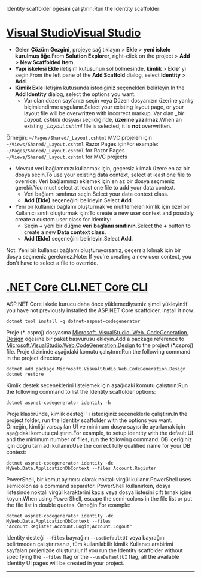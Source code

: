 <span data-ttu-id="39cec-101">Identity scaffolder öğesini çalıştırın:</span><span class="sxs-lookup"><span data-stu-id="39cec-101">Run the Identity scaffolder:</span></span>

# <a name="visual-studiotabvisual-studio"></a>[<span data-ttu-id="39cec-102">Visual Studio</span><span class="sxs-lookup"><span data-stu-id="39cec-102">Visual Studio</span></span>](#tab/visual-studio)

* <span data-ttu-id="39cec-103">Gelen **Çözüm Gezgini**, projeye sağ tıklayın > **Ekle** > **yeni iskele kurulmuş öğe**.</span><span class="sxs-lookup"><span data-stu-id="39cec-103">From **Solution Explorer**, right-click on the project > **Add** > **New Scaffolded Item**.</span></span>
* <span data-ttu-id="39cec-104">**Yapı iskelesi Ekle** iletişim kutusunun sol bölmesinde, **kimlik** > **Ekle**' yi seçin.</span><span class="sxs-lookup"><span data-stu-id="39cec-104">From the left pane of the **Add Scaffold** dialog, select **Identity** > **Add**.</span></span>
* <span data-ttu-id="39cec-105">**Kimlik Ekle** iletişim kutusunda istediğiniz seçenekleri belirleyin.</span><span class="sxs-lookup"><span data-stu-id="39cec-105">In the **Add Identity** dialog, select the options you want.</span></span>
  * <span data-ttu-id="39cec-106">Var olan düzen sayfanızı seçin veya Düzen dosyanızın üzerine yanlış biçimlendirme uygulanır.</span><span class="sxs-lookup"><span data-stu-id="39cec-106">Select your existing layout page, or your layout file will be overwritten with incorrect markup.</span></span> <span data-ttu-id="39cec-107">Var olan  *\_bir Layout. cshtml* dosyası seçildiğinde, **üzerine yazılmaz.**</span><span class="sxs-lookup"><span data-stu-id="39cec-107">When an existing *\_Layout.cshtml* file is selected, it is **not** overwritten.</span></span>

 <span data-ttu-id="39cec-108">Örneğin: `~/Pages/Shared/_Layout.cshtml` MVC projeleri için `~/Views/Shared/_Layout.cshtml` Razor Pages için</span><span class="sxs-lookup"><span data-stu-id="39cec-108">For example: `~/Pages/Shared/_Layout.cshtml` for Razor Pages `~/Views/Shared/_Layout.cshtml` for MVC projects</span></span>
* <span data-ttu-id="39cec-109">Mevcut veri bağlamınızı kullanmak için, geçersiz kılmak üzere en az bir dosya seçin.</span><span class="sxs-lookup"><span data-stu-id="39cec-109">To use your existing data context, select at least one file to override.</span></span> <span data-ttu-id="39cec-110">Veri bağlamınızı eklemek için en az bir dosya seçmeniz gerekir.</span><span class="sxs-lookup"><span data-stu-id="39cec-110">You must select at least one file to add your data context.</span></span>
  * <span data-ttu-id="39cec-111">Veri bağlamı sınıfınızı seçin.</span><span class="sxs-lookup"><span data-stu-id="39cec-111">Select your data context class.</span></span>
  * <span data-ttu-id="39cec-112">**Add (Ekle)** seçeneğini belirleyin.</span><span class="sxs-lookup"><span data-stu-id="39cec-112">Select **Add**.</span></span>
* <span data-ttu-id="39cec-113">Yeni bir kullanıcı bağlamı oluşturmak ve muhtemelen kimlik için özel bir Kullanıcı sınıfı oluşturmak için:</span><span class="sxs-lookup"><span data-stu-id="39cec-113">To create a new user context and possibly create a custom user class for Identity:</span></span>
  * <span data-ttu-id="39cec-114">Seçin **+** yeni bir düğme **veri bağlamı sınıfının**.</span><span class="sxs-lookup"><span data-stu-id="39cec-114">Select the **+** button to create a new **Data context class**.</span></span>
  * <span data-ttu-id="39cec-115">**Add (Ekle)** seçeneğini belirleyin.</span><span class="sxs-lookup"><span data-stu-id="39cec-115">Select **Add**.</span></span>

<span data-ttu-id="39cec-116">Not: Yeni bir kullanıcı bağlamı oluşturuyorsanız, geçersiz kılmak için bir dosya seçmeniz gerekmez.</span><span class="sxs-lookup"><span data-stu-id="39cec-116">Note: If you're creating a new user context, you don't have to select a file to override.</span></span>

# <a name="net-core-clitabnetcore-cli"></a>[<span data-ttu-id="39cec-117">.NET Core CLI</span><span class="sxs-lookup"><span data-stu-id="39cec-117">.NET Core CLI</span></span>](#tab/netcore-cli)

<span data-ttu-id="39cec-118">ASP.NET Core iskele kurucu daha önce yüklemediyseniz şimdi yükleyin:</span><span class="sxs-lookup"><span data-stu-id="39cec-118">If you have not previously installed the ASP.NET Core scaffolder, install it now:</span></span>

```console
dotnet tool install -g dotnet-aspnet-codegenerator
```

<span data-ttu-id="39cec-119">Proje (\*. csproj) dosyasına [Microsoft. VisualStudio. Web. CodeGeneration. Design](https://www.nuget.org/packages/Microsoft.VisualStudio.Web.CodeGeneration.Design/) öğesine bir paket başvurusu ekleyin.</span><span class="sxs-lookup"><span data-stu-id="39cec-119">Add a package reference to [Microsoft.VisualStudio.Web.CodeGeneration.Design](https://www.nuget.org/packages/Microsoft.VisualStudio.Web.CodeGeneration.Design/) to the project (\*.csproj) file.</span></span> <span data-ttu-id="39cec-120">Proje dizininde aşağıdaki komutu çalıştırın:</span><span class="sxs-lookup"><span data-stu-id="39cec-120">Run the following command in the project directory:</span></span>

```console
dotnet add package Microsoft.VisualStudio.Web.CodeGeneration.Design
dotnet restore
```

<span data-ttu-id="39cec-121">Kimlik destek seçeneklerini listelemek için aşağıdaki komutu çalıştırın:</span><span class="sxs-lookup"><span data-stu-id="39cec-121">Run the following command to list the Identity scaffolder options:</span></span>

```console
dotnet aspnet-codegenerator identity -h
```

<span data-ttu-id="39cec-122">Proje klasöründe, kimlik desteği ' ı istediğiniz seçeneklerle çalıştırın.</span><span class="sxs-lookup"><span data-stu-id="39cec-122">In the project folder, run the Identity scaffolder with the options you want.</span></span> <span data-ttu-id="39cec-123">Örneğin, kimliği varsayılan UI ve minimum dosya sayısı ile ayarlamak için aşağıdaki komutu çalıştırın.</span><span class="sxs-lookup"><span data-stu-id="39cec-123">For example, to setup identity with the default UI and the minimum number of files, run the following command.</span></span> <span data-ttu-id="39cec-124">DB içeriğiniz için doğru tam adı kullanın:</span><span class="sxs-lookup"><span data-stu-id="39cec-124">Use the correct fully qualified name for your DB context:</span></span>

```console
dotnet aspnet-codegenerator identity -dc MyWeb.Data.ApplicationDbContext --files Account.Register
```

<span data-ttu-id="39cec-125">PowerShell, bir komut ayırıcısı olarak noktalı virgül kullanır.</span><span class="sxs-lookup"><span data-stu-id="39cec-125">PowerShell uses semicolon as a command separator.</span></span> <span data-ttu-id="39cec-126">PowerShell kullanırken, dosya listesinde noktalı virgül karakterini kaçış veya dosya listesini çift tırnak içine koyun.</span><span class="sxs-lookup"><span data-stu-id="39cec-126">When using PowerShell, escape the semi-colons in the file list or put the file list in double quotes.</span></span> <span data-ttu-id="39cec-127">Örneğin:</span><span class="sxs-lookup"><span data-stu-id="39cec-127">For example:</span></span>

```console
dotnet aspnet-codegenerator identity -dc MyWeb.Data.ApplicationDbContext --files "Account.Register;Account.Login;Account.Logout"
```

<span data-ttu-id="39cec-128">Identity desteği `--files` bayrağını `--useDefaultUI` veya bayrağını belirtmeden çalıştırırsanız, tüm kullanılabilir kimlik Kullanıcı arabirimi sayfaları projenizde oluşturulur.</span><span class="sxs-lookup"><span data-stu-id="39cec-128">If you run the Identity scaffolder without specifying the `--files` flag or the `--useDefaultUI` flag, all the available Identity UI pages will be created in your project.</span></span>

---
